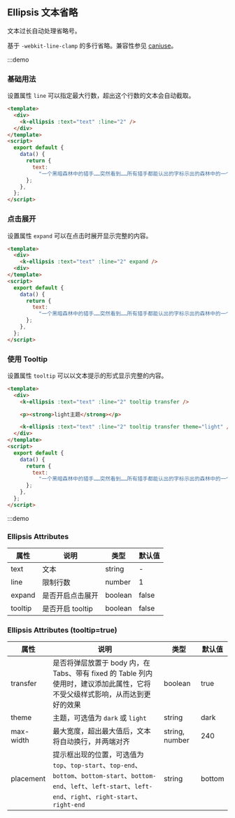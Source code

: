 ## Ellipsis 文本省略

文本过长自动处理省略号。

基于 `-webkit-line-clamp` 的多行省略。兼容性参见 [caniuse](https://caniuse.com/?search=line-clamp)。

:::demo

### 基础用法

设置属性 `line` 可以指定最大行数，超出这个行数的文本会自动截取。

```html
<template>
  <div>
    <k-ellipsis :text="text" :line="2" />
  </div>
</template>
<script>
  export default {
    data() {
      return {
        text:
          "一个黑暗森林中的猎手……突然看到……所有猎手都能认出的字标示出的森林中的一个位置……假设林中有一百万个猎手（在银河系数千亿颗恒星中存在的文明数量可能千百倍于此），可能有九十万个对这个标示不予理会；在剩下的十万个猎手中，可能有九万个对那个位置进行探测，证实其没有生物后也不予理会；那么在最后剩下的一万个猎手中，肯定有人会做出这样的选择：向那个位置开一枪试试，因为对技术发展到某种程度的文明来说，攻击可能比探测省力，也比探测安全，如果那个位置真的什么都没有，自己也没什么损失。",
      };
    },
  };
</script>
```

### 点击展开

设置属性 `expand` 可以在点击时展开显示完整的内容。

```html
<template>
  <div>
    <k-ellipsis :text="text" :line="2" expand />
  <div>
</template>
<script>
  export default {
    data() {
      return {
        text:
          "一个黑暗森林中的猎手……突然看到……所有猎手都能认出的字标示出的森林中的一个位置……假设林中有一百万个猎手（在银河系数千亿颗恒星中存在的文明数量可能千百倍于此），可能有九十万个对这个标示不予理会；在剩下的十万个猎手中，可能有九万个对那个位置进行探测，证实其没有生物后也不予理会；那么在最后剩下的一万个猎手中，肯定有人会做出这样的选择：向那个位置开一枪试试，因为对技术发展到某种程度的文明来说，攻击可能比探测省力，也比探测安全，如果那个位置真的什么都没有，自己也没什么损失。",
      };
    },
  };
</script>
```

### 使用 Tooltip

设置属性 `tooltip` 可以以文本提示的形式显示完整的内容。

```html
<template>
  <div>
    <k-ellipsis :text="text" :line="2" tooltip transfer />

    <p><strong>light主题</strong></p>

    <k-ellipsis :text="text" :line="2" tooltip transfer theme="light" />
  </div>
</template>
<script>
  export default {
    data() {
      return {
        text:
          "一个黑暗森林中的猎手……突然看到……所有猎手都能认出的字标示出的森林中的一个位置……假设林中有一百万个猎手（在银河系数千亿颗恒星中存在的文明数量可能千百倍于此），可能有九十万个对这个标示不予理会；在剩下的十万个猎手中，可能有九万个对那个位置进行探测，证实其没有生物后也不予理会；那么在最后剩下的一万个猎手中，肯定有人会做出这样的选择：向那个位置开一枪试试，因为对技术发展到某种程度的文明来说，攻击可能比探测省力，也比探测安全，如果那个位置真的什么都没有，自己也没什么损失。",
      };
    },
  };
</script>
```

:::demo

### Ellipsis Attributes

| 属性    | 说明             | 类型    | 默认值 |
| ------- | ---------------- | ------- | ------ |
| text    | 文本             | string  | -      |
| line    | 限制行数         | number  | 1      |
| expand  | 是否开启点击展开 | boolean | false  |
| tooltip | 是否开启 tooltip | boolean | false  |

### Ellipsis Attributes (tooltip=true)

| 属性      | 说明                                                         | 类型           | 默认值 |
| --------- | ------------------------------------------------------------ | -------------- | ------ |
| transfer  | 是否将弹层放置于 body 内，在 Tabs、带有 fixed 的 Table 列内使用时，建议添加此属性，它将不受父级样式影响，从而达到更好的效果 | boolean        | true   |
| theme     | 主题，可选值为 `dark` 或 `light`                             | string         | dark   |
| max-width | 最大宽度，超出最大值后，文本将自动换行，并两端对齐           | string, number | 240    |
| placement | 提示框出现的位置，可选值为`top`、`top-start`、`top-end`、`bottom`、`bottom-start`、`bottom-end`、`left`、`left-start`、`left-end`、`right`、`right-start`、`right-end` | string         | bottom |
